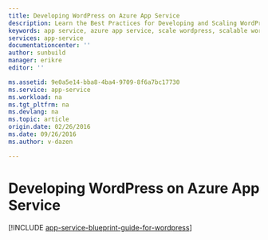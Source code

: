 ```yaml
---
title: Developing WordPress on Azure App Service
description: Learn the Best Practices for Developing and Scaling WordPress on Azure.
keywords: app service, azure app service, scale wordpress, scalable wordpress, wordpress
services: app-service
documentationcenter: ''
author: sunbuild
manager: erikre
editor: ''

ms.assetid: 9e0a5e14-bba8-4ba4-9709-8f6a7bc17730
ms.service: app-service
ms.workload: na
ms.tgt_pltfrm: na
ms.devlang: na
ms.topic: article
origin.date: 02/26/2016
ms.date: 09/26/2016
ms.author: v-dazen

---
```

# Developing WordPress on Azure App Service
[!INCLUDE [app-service-blueprint-guide-for-wordpress](../../includes/app-service-blueprint-guide-for-wordpress.md)]